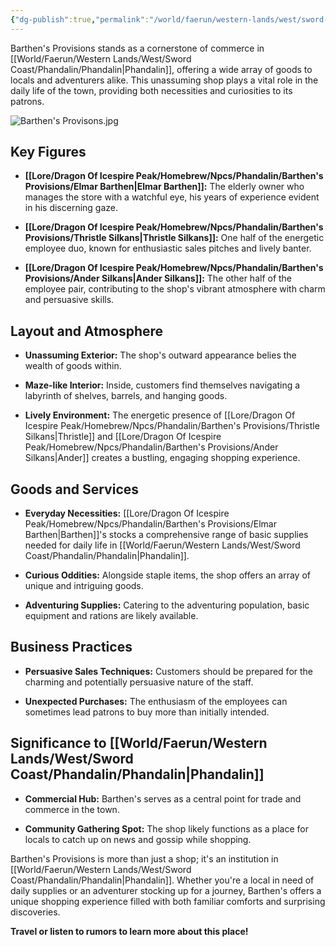 ```yaml
---
{"dg-publish":true,"permalink":"/world/faerun/western-lands/west/sword-coast/phandalin/barthen-s-provisions/"}
---
```


Barthen's Provisions stands as a cornerstone of commerce in [[World/Faerun/Western Lands/West/Sword Coast/Phandalin/Phandalin\|Phandalin]], offering a wide array of goods to locals and adventurers alike. This unassuming shop plays a vital role in the daily life of the town, providing both necessities and curiosities to its patrons.

![Barthen's Provisons.jpg](/img/user/Images/DungeonDraft/Barthen's%20Provisions/Barthen's%20Provisons.jpg)
## Key Figures

- **[[Lore/Dragon Of Icespire Peak/Homebrew/Npcs/Phandalin/Barthen's Provisions/Elmar Barthen\|Elmar Barthen]]:** The elderly owner who manages the store with a watchful eye, his years of experience evident in his discerning gaze.

- **[[Lore/Dragon Of Icespire Peak/Homebrew/Npcs/Phandalin/Barthen's Provisions/Thristle Silkans\|Thristle Silkans]]:** One half of the energetic employee duo, known for enthusiastic sales pitches and lively banter.

- **[[Lore/Dragon Of Icespire Peak/Homebrew/Npcs/Phandalin/Barthen's Provisions/Ander Silkans\|Ander Silkans]]:** The other half of the employee pair, contributing to the shop's vibrant atmosphere with charm and persuasive skills.
## Layout and Atmosphere

- **Unassuming Exterior:** The shop's outward appearance belies the wealth of goods within.

- **Maze-like Interior:** Inside, customers find themselves navigating a labyrinth of shelves, barrels, and hanging goods.

- **Lively Environment:** The energetic presence of [[Lore/Dragon Of Icespire Peak/Homebrew/Npcs/Phandalin/Barthen's Provisions/Thristle Silkans\|Thristle]] and [[Lore/Dragon Of Icespire Peak/Homebrew/Npcs/Phandalin/Barthen's Provisions/Ander Silkans\|Ander]] creates a bustling, engaging shopping experience.

## Goods and Services

- **Everyday Necessities:** [[Lore/Dragon Of Icespire Peak/Homebrew/Npcs/Phandalin/Barthen's Provisions/Elmar Barthen\|Barthen]]'s stocks a comprehensive range of basic supplies needed for daily life in [[World/Faerun/Western Lands/West/Sword Coast/Phandalin/Phandalin\|Phandalin]].

- **Curious Oddities:** Alongside staple items, the shop offers an array of unique and intriguing goods.

- **Adventuring Supplies:** Catering to the adventuring population, basic equipment and rations are likely available.

## Business Practices

- **Persuasive Sales Techniques:** Customers should be prepared for the charming and potentially persuasive nature of the staff.

- **Unexpected Purchases:** The enthusiasm of the employees can sometimes lead patrons to buy more than initially intended.

## Significance to [[World/Faerun/Western Lands/West/Sword Coast/Phandalin/Phandalin\|Phandalin]]

- **Commercial Hub:** Barthen's serves as a central point for trade and commerce in the town.

- **Community Gathering Spot:** The shop likely functions as a place for locals to catch up on news and gossip while shopping.

Barthen's Provisions is more than just a shop; it's an institution in [[World/Faerun/Western Lands/West/Sword Coast/Phandalin/Phandalin\|Phandalin]]. Whether you're a local in need of daily supplies or an adventurer stocking up for a journey, Barthen's offers a unique shopping experience filled with both familiar comforts and surprising discoveries.

**Travel or listen to rumors to learn more about this place!**
